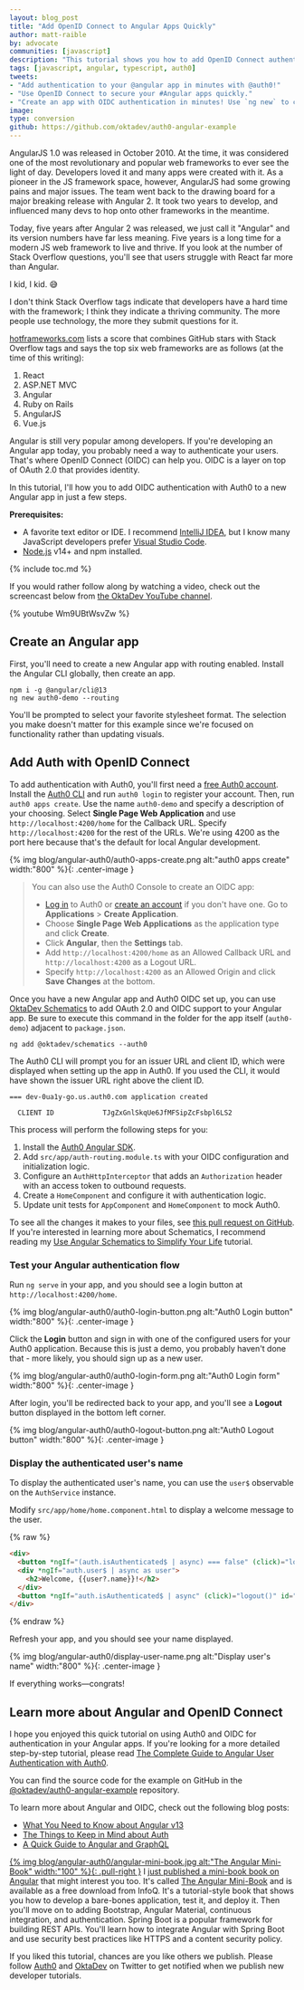 ```yaml
---
layout: blog_post
title: "Add OpenID Connect to Angular Apps Quickly"
author: matt-raible
by: advocate
communities: [javascript]
description: "This tutorial shows you how to add OpenID Connect authentication with Auth0 in just a few minutes."
tags: [javascript, angular, typescript, auth0]
tweets:
- "Add authentication to your @angular app in minutes with @auth0!"
- "Use OpenID Connect to secure your #Angular apps quickly."
- "Create an app with OIDC authentication in minutes! Use `ng new` to create an app, then `ng add @oktadev/schematics --auth0` to add auth."
image:
type: conversion
github: https://github.com/oktadev/auth0-angular-example
---
```


AngularJS 1.0 was released in October 2010. At the time, it was considered one of the most revolutionary and popular web frameworks to ever see the light of day. Developers loved it and many apps were created with it. As a pioneer in the JS framework space, however, AngularJS had some growing pains and major issues. The team went back to the drawing board for a major breaking release with Angular 2. It took two years to develop, and influenced many devs to hop onto other frameworks in the meantime.  

Today, five years after Angular 2 was released, we just call it "Angular" and its version numbers have far less meaning. Five years is a long time for a modern JS web framework to live and thrive. If you look at the number of Stack Overflow questions, you'll see that users struggle with React far more than Angular.

<script src="https://www.gstatic.com/charts/loader.js"></script>
<div id="stack-overflow-tags"></div>
<script>
google.charts.load('current', {packages: ['corechart', 'bar']});
google.charts.setOnLoadCallback(drawChart);
function drawChart() {
  var data = google.visualization.arrayToDataTable([
    ['Framework', 'Stack Overflow tags', { role: 'style' }],
    ['Angular', 269489, 'red'],
    ['React', 358026, '#61dafb'],
    ['Vue', 88703, '#4fc08d']
  ]);
  var options = {
    title: 'Stack Overflow Tagged Questions',
    chartArea: {width: '50%'},
    hAxis: {
      title: 'Tags',
      minValue: 0
    },
    vAxis: {
      title: 'Web Framework'
    }
  };
  var chart = new google.visualization.BarChart(document.getElementById('stack-overflow-tags'));
  chart.draw(data, options);
}
</script>

I kid, I kid. 😅

I don't think Stack Overflow tags indicate that developers have a hard time with the framework; I think they indicate a thriving community. The more people use technology, the more they submit questions for it. 

[hotframeworks.com](https://hotframeworks.com/) lists a score that combines GitHub stars with Stack Overflow tags and says the top six web frameworks are as follows (at the time of this writing):

1. React
2. ASP.NET MVC
3. Angular
4. Ruby on Rails
5. AngularJS
6. Vue.js

Angular is still very popular among developers. If you're developing an Angular app today, you probably need a way to authenticate your users. That's where OpenID Connect (OIDC) can help you. OIDC is a layer on top of OAuth 2.0 that provides identity. 

In this tutorial, I'll how you to add OIDC authentication with Auth0 to a new Angular app in just a few steps. 

**Prerequisites:**

* A favorite text editor or IDE. I recommend [IntelliJ IDEA](https://www.jetbrains.com/idea/), but I know many JavaScript developers prefer [Visual Studio Code](https://code.visualstudio.com/).
* [Node.js](http://nodejs.org/) v14+ and npm installed.

{% include toc.md %}

If you would rather follow along by watching a video, check out the screencast below from [the OktaDev YouTube channel](https://youtu.be/Wm9UBtWsvZw).

{% youtube Wm9UBtWsvZw %}

## Create an Angular app

First, you'll need to create a new Angular app with routing enabled. Install the Angular CLI globally, then create an app.

```shell
npm i -g @angular/cli@13
ng new auth0-demo --routing
```

You'll be prompted to select your favorite stylesheet format. The selection you make doesn't matter for this example since we're focused on functionality rather than updating visuals.

## Add Auth with OpenID Connect

To add authentication with Auth0, you'll first need a [free Auth0 account](https://auth0.com/signup). Install the [Auth0 CLI](https://github.com/auth0/auth0-cli#installation) and run `auth0 login` to register your account. Then, run `auth0 apps create`. Use the name `auth0-demo` and specify a description of your choosing. Select **Single Page Web Application** and use `http://localhost:4200/home` for the Callback URL. Specify `http://localhost:4200` for the rest of the URLs. We're using 4200 as the port here because that's the default for local Angular development.

{% img blog/angular-auth0/auth0-apps-create.png alt:"auth0 apps create" width:"800" %}{: .center-image }

> You can also use the Auth0 Console to create an OIDC app:
>
> * [Log in](https://auth0.com/auth/login) to Auth0 or [create an account](https://auth0.com/signup) if you don't have one. Go to **Applications** > **Create Application**.
> * Choose **Single Page Web Applications** as the application type and click **Create**.
> * Click **Angular**, then the **Settings** tab.
> * Add `http://localhost:4200/home` as an Allowed Callback URL and `http://localhost:4200` as a Logout URL.
> * Specify `http://localhost:4200` as an Allowed Origin and click **Save Changes** at the bottom.

Once you have a new Angular app and Auth0 OIDC set up, you can use [OktaDev Schematics](https://github.com/oktadev/schematics#angular--auth0) to add OAuth 2.0 and OIDC support to your Angular app. Be sure to execute this command in the folder for the app itself (`auth0-demo`) adjacent to `package.json`.

```shell
ng add @oktadev/schematics --auth0
```

The Auth0 CLI will prompt you for an issuer URL and client ID, which were displayed when setting up the app in Auth0. If you used the CLI, it would have shown the issuer URL right above the client ID.

```shell
=== dev-0ua1y-go.us.auth0.com application created

  CLIENT ID            TJgZxGnlSkqUe6JfMFSipZcFsbpl6LS2
```

This process will perform the following steps for you:

1. Install the [Auth0 Angular SDK](https://github.com/auth0/auth0-angular).
2. Add `src/app/auth-routing.module.ts` with your OIDC configuration and initialization logic.
3. Configure an `AuthHttpInterceptor` that adds an `Authorization` header with an access token to outbound requests.
4. Create a `HomeComponent` and configure it with authentication logic.
5. Update unit tests for `AppComponent` and `HomeComponent` to mock Auth0.

To see all the changes it makes to your files, see [this pull request on GitHub](https://github.com/oktadev/auth0-angular-example/pull/1/files). If you're interested in learning more about Schematics, I recommend reading my [Use Angular Schematics to Simplify Your Life](/blog/2019/02/13/angular-schematics) tutorial.

### Test your Angular authentication flow

Run `ng serve` in your app, and you should see a login button at `http://localhost:4200/home`.

{% img blog/angular-auth0/auth0-login-button.png alt:"Auth0 Login button" width:"800" %}{: .center-image }

Click the **Login** button and sign in with one of the configured users for your Auth0 application. Because this is just a demo, you probably haven't done that - more likely, you should sign up as a new user.

{% img blog/angular-auth0/auth0-login-form.png alt:"Auth0 Login form" width:"800" %}{: .center-image }

After login, you'll be redirected back to your app, and you'll see a **Logout** button displayed in the bottom left corner.

{% img blog/angular-auth0/auth0-logout-button.png alt:"Auth0 Logout button" width:"800" %}{: .center-image }

### Display the authenticated user's name

To display the authenticated user's name, you can use the `user$` observable on the `AuthService` instance.

Modify `src/app/home/home.component.html` to display a welcome message to the user.

{% raw %}
```html
<div>
  <button *ngIf="(auth.isAuthenticated$ | async) === false" (click)="login()" id="login">Login</button>
  <div *ngIf="auth.user$ | async as user">
    <h2>Welcome, {{user?.name}}!</h2>
  </div>
  <button *ngIf="auth.isAuthenticated$ | async" (click)="logout()" id="logout">Logout</button>
</div>
```
{% endraw %}

Refresh your app, and you should see your name displayed.

{% img blog/angular-auth0/display-user-name.png alt:"Display user's name" width:"800" %}{: .center-image }

If everything works—congrats!

## Learn more about Angular and OpenID Connect

I hope you enjoyed this quick tutorial on using Auth0 and OIDC for authentication in your Angular apps. If you're looking for a more detailed step-by-step tutorial, please read [The Complete Guide to Angular User Authentication with Auth0](https://auth0.com/blog/complete-guide-to-angular-user-authentication/).

You can find the source code for the example on GitHub in the [@oktadev/auth0-angular-example](https://github.com/oktadev/auth0-angular-example) repository.

To learn more about Angular and OIDC, check out the following blog posts:

- [What You Need to Know about Angular v13](/blog/2021/11/10/angular-v13)
- [The Things to Keep in Mind about Auth](/blog/2021/10/29/things-to-keep-in-mind-about-auth)
- [A Quick Guide to Angular and GraphQL](/blog/2021/10/22/angular-graphql)

[{% img blog/angular-auth0/angular-mini-book.jpg alt:"The Angular Mini-Book" width:"100" %}{: .pull-right }](https://www.infoq.com/minibooks/angular-mini-book/)
I [just published a mini-book book on Angular](https://raibledesigns.com/rd/entry/the_angular_mini_book_1) that might interest you too. It's called [The Angular Mini-Book](https://www.infoq.com/minibooks/angular-mini-book/) and is available as a free download from InfoQ. It's a tutorial-style book that shows you how to develop a bare-bones application, test it, and deploy it. Then you'll move on to adding Bootstrap, Angular Material, continuous integration, and authentication. Spring Boot is a popular framework for building REST APIs. You'll learn how to integrate Angular with Spring Boot and use security best practices like HTTPS and a content security policy.

If you liked this tutorial, chances are you like others we publish. Please follow [Auth0](https://twitter.com/auth0) and [OktaDev](https://twitter.com/oktadev) on Twitter to get notified when we publish new developer tutorials.
